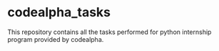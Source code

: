 # codealpha_tasks
This repository contains all the tasks performed for python internship program provided by codealpha.
